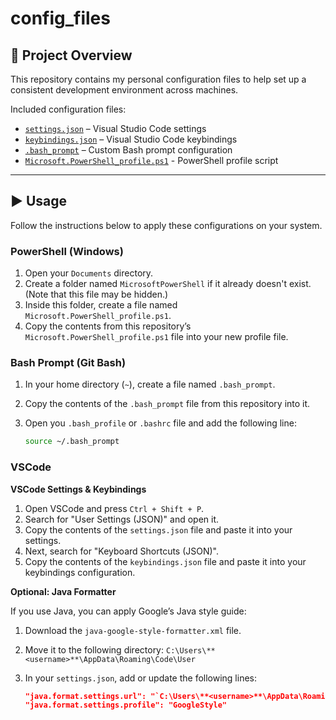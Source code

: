 # config_files

## 📝 Project Overview

This repository contains my personal configuration files to help set up a consistent development environment across machines.

Included configuration files:

- [`settings.json`](./vscode/settings.json) – Visual Studio Code settings
- [`keybindings.json`](./vscode/keybindings.json) – Visual Studio Code keybindings
- [`.bash_prompt`](./linux/.bash_prompt) – Custom Bash prompt configuration
- [`Microsoft.PowerShell_profile.ps1`](./windows/Microsoft.PowerShell_profile.ps1) - PowerShell profile script

---

## ▶️ Usage

Follow the instructions below to apply these configurations on your system.

### PowerShell (Windows)

1. Open your `Documents` directory.
1. Create a folder named `MicrosoftPowerShell` if it already doesn't exist. (Note that this file may be hidden.)
2. Inside this folder, create a file named `Microsoft.PowerShell_profile.ps1`.
3. Copy the contents from this repository’s `Microsoft.PowerShell_profile.ps1` file into your new profile file.

### Bash Prompt (Git Bash)

1. In your home directory (`~`), create a file named `.bash_prompt`.
2. Copy the contents of the `.bash_prompt` file from this repository into it.
3. Open you `.bash_profile` or `.bashrc` file and add the following line:

   ```bash
   source ~/.bash_prompt
   ```

### VSCode

**VSCode Settings & Keybindings**

1. Open VSCode and press `Ctrl + Shift + P`.
2. Search for "User Settings (JSON)" and open it.
3. Copy the contents of the `settings.json` file and paste it into your settings.
4. Next, search for "Keyboard Shortcuts (JSON)".
5. Copy the contents of the `keybindings.json` file and paste it into your keybindings configuration.

**Optional: Java Formatter**

If you use Java, you can apply Google’s Java style guide:

1. Download the `java-google-style-formatter.xml` file.
2. Move it to the following directory: `C:\Users\**<username>**\AppData\Roaming\Code\User`
3. In your `settings.json`, add or update the following lines:

   ```json
   "java.format.settings.url": "`C:\Users\**<username>**\AppData\Roaming\Code\User\java-google-style-formatter.xml`",
   "java.format.settings.profile": "GoogleStyle"
   ```